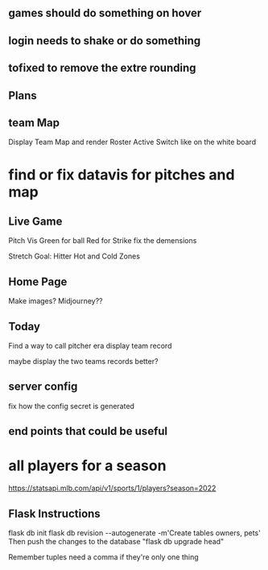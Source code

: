 

## games should do something on hover
## login needs to shake or do something





## tofixed to remove the extre rounding


## Plans


## team Map
Display Team Map and render Roster
Active Switch like on the white board


# find or fix datavis for pitches and map



## Live Game
Pitch Vis Green for ball Red for Strike
fix the demensions 

Stretch Goal: Hitter Hot and Cold Zones


## Home Page

Make images? Midjourney??

## Today 


Find a way to call pitcher era display team record

maybe display the two teams records better?




## server config
fix how the config secret is generated




## end points that could be useful

# all players for a season
https://statsapi.mlb.com/api/v1/sports/1/players?season=2022


## Flask Instructions 

flask db init
 flask db revision --autogenerate -m'Create tables owners, pets'
Then push the changes to the database
 "flask db upgrade head"



Remember tuples need a comma if they're only one thing




